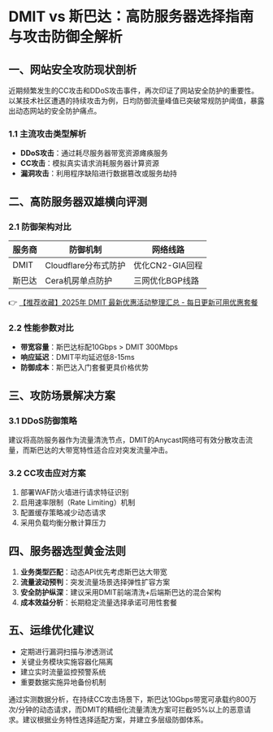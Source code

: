 # DMIT vs 斯巴达：高防服务器选择指南与攻击防御全解析

## 一、网站安全攻防现状剖析
近期频繁发生的CC攻击和DDoS攻击事件，再次印证了网站安全防护的重要性。以某技术社区遭遇的持续攻击为例，日均防御流量峰值已突破常规防护阈值，暴露出动态网站的安全防护痛点。

### 1.1 主流攻击类型解析
- **DDoS攻击**：通过耗尽服务器带宽资源瘫痪服务
- **CC攻击**：模拟真实请求消耗服务器计算资源
- **漏洞攻击**：利用程序缺陷进行数据篡改或服务劫持

## 二、高防服务器双雄横向评测

### 2.1 防御架构对比
| 服务商   | 防御机制              | 网络线路             |
|----------|-----------------------|----------------------|
| DMIT     | Cloudflare分布式防护  | 优化CN2-GIA回程      |
| 斯巴达   | Cera机房单点防护      | 三网优化BGP线路      |

👉 [【推荐收藏】2025年 DMIT 最新优惠活动整理汇总 - 每日更新可用优惠套餐](https://bit.ly/dmit_coupon)

### 2.2 性能参数对比
- **带宽容量**：斯巴达标配10Gbps > DMIT 300Mbps
- **响应延迟**：DMIT平均延迟低8-15ms
- **防御成本**：斯巴达入门套餐更具价格优势

## 三、攻防场景解决方案

### 3.1 DDoS防御策略
建议将高防服务器作为流量清洗节点，DMIT的Anycast网络可有效分散攻击流量，而斯巴达的大带宽特性适合应对突发流量冲击。

### 3.2 CC攻击应对方案
1. 部署WAF防火墙进行请求特征识别
2. 启用速率限制（Rate Limiting）机制
3. 配置缓存策略减少动态请求
4. 采用负载均衡分散计算压力

## 四、服务器选型黄金法则
1. **业务类型匹配**：动态API优先考虑斯巴达大带宽
2. **流量波动预判**：突发流量场景选择弹性扩容方案
3. **安全防护纵深**：建议采用DMIT前端清洗+后端斯巴达的混合架构
4. **成本效益分析**：长期稳定流量选择承诺可用性套餐

## 五、运维优化建议
- 定期进行漏洞扫描与渗透测试
- 关键业务模块实施容器化隔离
- 建立实时流量监控预警系统
- 重要数据实施异地备份机制

通过实测数据分析，在持续CC攻击场景下，斯巴达10Gbps带宽可承载约800万次/分钟的动态请求，而DMIT的精细化流量清洗方案可拦截95%以上的恶意请求。建议根据业务特性选择适配方案，并建立多层级防御体系。